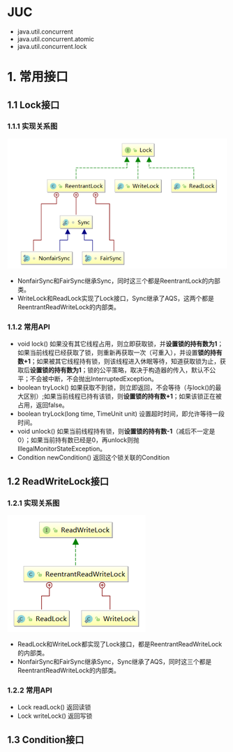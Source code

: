 # JUC

- java.util.concurrent
- java.util.concurrent.atomic
- java.util.concurrent.lock

# 1. 常用接口

## 1.1 Lock接口

### 1.1.1 实现关系图

![image-20210401110317135](images\Lock实现类.png)

- NonfairSync和FairSync继承Sync，同时这三个都是ReentrantLock的内部类。
- WriteLock和ReadLock实现了Lock接口，Sync继承了AQS，这两个都是ReentrantReadWriteLock的内部类。

### 1.1.2 常用API

- void lock() 如果没有其它线程占用，则立即获取锁，并**设置锁的持有数为1**；如果当前线程已经获取了锁，则重新再获取一次（可重入），并设置**锁的持有数+1**；如果被其它线程持有锁，则该线程进入休眠等待，知道获取锁为止，获取后**设置锁的持有数为1**；锁的公平策略，取决于构造器的传入，默认不公平；不会被中断，不会抛出InterruptedException。
- boolean tryLock() 如果获取不到锁，则立即返回，不会等待（与lock()的最大区别）;如果当前线程已持有该锁，则**设置锁的持有数+1**；如果该锁正在被占用，返回false。
- boolean tryLock(long time, TimeUnit unit) 设置超时时间，即允许等待一段时间。
- void unlock() 如果当前线程持有锁，则**设置锁的持有数-1**（减后不一定是0）；如果当前持有数已经是0，再unlock则抛IllegalMonitorStateException。
- Condition newCondition() 返回这个锁关联的Condition

## 1.2 ReadWriteLock接口

### 1.2.1 实现关系图

![image-20210401111133163](images\ReadWriteLock实现类.png)

- ReadLock和WriteLock都实现了Lock接口，都是ReentrantReadWriteLock的内部类。
- NonfairSync和FairSync继承Sync，Sync继承了AQS，同时这三个都是ReentrantReadWriteLock的内部类。

### 1.2.2 常用API

- Lock readLock() 返回读锁
- Lock writeLock() 返回写锁

## 1.3 Condition接口



















